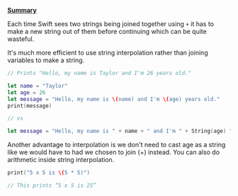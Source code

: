 <u>**Summary**</u>

Each time Swift sees two strings being joined together using `+` it has to make a new string out of them before continuing which can be quite wasteful.

It's much more efficient to use string interpolation rather than joining variables to make a string.

```swift
// Prints "Hello, my name is Taylor and I'm 26 years old."

let name = "Taylor"
let age = 26
let message = "Hello, my name is \(name) and I'm \(age) years old."
print(message)

// vs

let message = "Hello, my name is " + name + " and I'm " + String(age) " years old."
```

Another advantage to interpolation is we don't need to cast age as a string like we would have to had we chosen to join (+) instead. You can also do arithmetic inside string interpolation.

```swift
print("5 x 5 is \(5 * 5)")

// This prints “5 x 5 is 25”
```